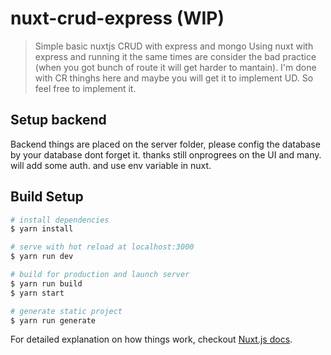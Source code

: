 # nuxt-crud-express (WIP)

> Simple basic nuxtjs CRUD with express and mongo
Using nuxt with express and running it the same times are consider the bad practice (when you got bunch of route it will get harder to mantain). I'm done with CR thinghs here and maybe you will get it to implement UD. So feel free to implement it.


## Setup backend

Backend things are placed on the server folder, please config the database by your database
dont forget it. thanks still onprogrees on the UI and many. will add some auth. and use env variable in nuxt.

## Build Setup

``` bash
# install dependencies
$ yarn install

# serve with hot reload at localhost:3000
$ yarn run dev

# build for production and launch server
$ yarn run build
$ yarn start

# generate static project
$ yarn run generate
```

For detailed explanation on how things work, checkout [Nuxt.js docs](https://nuxtjs.org).
